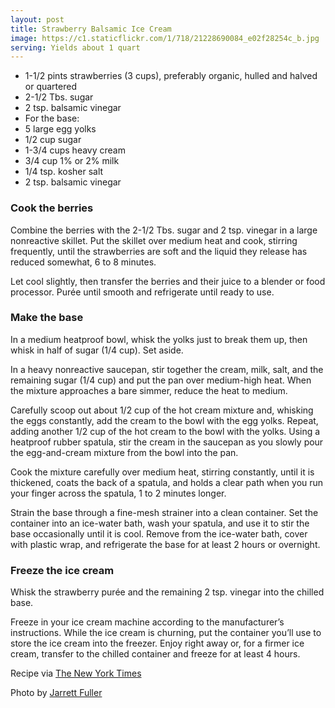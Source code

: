 ```yaml
---
layout: post
title: Strawberry Balsamic Ice Cream
image: https://c1.staticflickr.com/1/718/21228690084_e02f28254c_b.jpg
serving: Yields about 1 quart
---
```



* 1-1/2 pints strawberries (3 cups), preferably organic, hulled and halved or quartered
* 2-1/2 Tbs. sugar
* 2 tsp. balsamic vinegar
* For the base:
* 5 large egg yolks
* 1/2 cup sugar
* 1-3/4 cups heavy cream
* 3/4 cup 1% or 2% milk
* 1/4 tsp. kosher salt
* 2 tsp. balsamic vinegar

### Cook the berries
Combine the berries with the 2-1/2 Tbs. sugar and 2 tsp. vinegar in a large nonreactive skillet. Put the skillet over medium heat and cook, stirring frequently, until the strawberries are soft and the liquid they release has reduced somewhat, 6 to 8 minutes.

Let cool slightly, then transfer the berries and their juice to a blender or food processor. Purée until smooth and refrigerate until ready to use.

### Make the base
In a medium heatproof bowl, whisk the yolks just to break them up, then whisk in half of sugar (1/4 cup). Set aside.

In a heavy nonreactive saucepan, stir together the cream, milk, salt, and the remaining sugar (1/4 cup) and put the pan over medium-high heat. When the mixture approaches a bare simmer, reduce the heat to medium.

Carefully scoop out about 1/2 cup of the hot cream mixture and, whisking the eggs constantly, add the cream to the bowl with the egg yolks. Repeat, adding another 1/2 cup of the hot cream to the bowl with the yolks. Using a heatproof rubber spatula, stir the cream in the saucepan as you slowly pour the egg-and-cream mixture from the bowl into the pan.

Cook the mixture carefully over medium heat, stirring constantly, until it is thickened, coats the back of a spatula, and holds a clear path when you run your finger across the spatula, 1 to 2 minutes longer.

Strain the base through a fine-mesh strainer into a clean container. Set the container into an ice-water bath, wash your spatula, and use it to stir the base occasionally until it is cool. Remove from the ice-water bath, cover with plastic wrap, and refrigerate the base for at least 2 hours or overnight.

### Freeze the ice cream
Whisk the strawberry purée and the remaining 2 tsp. vinegar into the chilled base.

Freeze in your ice cream machine according to the manufacturer’s instructions. While the ice cream is churning, put the container you’ll use to store the ice cream into the freezer. Enjoy right away or, for a firmer ice cream, transfer to the chilled container and freeze for at least 4 hours.

Recipe via [The New York Times](http://cooking.nytimes.com/recipes/1017729-sausage-ragu)

Photo by [Jarrett Fuller]()

